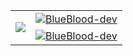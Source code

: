 <table cellpadding="0" cellspacing="0" border="0">
  <tr>
    <td rowspan="2">
      <p align="left"> <a href="https://github.com/BlueBlood-dev">
  <img align="center" src="https://github-readme-stats.vercel.app/api/top-langs/?username=BlueBlood-dev&langs_count=7&show_icons=true&theme=material-palenight&count_private=true&hide=CMake&exclude_repo=-ITMO-Algo-1-sem&text_color=4AD3DD" />
</a> </p></td>
    <td><a href="https://github.com/BlueBlood-dev">
   <img align="center" src="https://github-readme-stats.vercel.app/api?username=BlueBlood-dev&show_icons=true&theme=material-palenight&count_private=true&text_color=4AD3DD" alt="BlueBlood-dev"/>
</a> </td>
  </tr>
  <tr>
    <td><a href="https://github.com/MainakRepositor">
   <img align="center" src="https://github-readme-streak-stats.herokuapp.com?user=BlueBlood-dev&theme=material-palenight&currStreakNum=#4AD3DD" alt="BlueBlood-dev"/>
</a></td> 
  </tr>
  </table>
